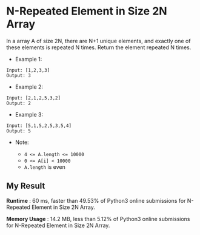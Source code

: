 # N-Repeated Element in Size 2N Array

In a array A of size 2N, there are N+1 unique elements, and exactly one of these elements is repeated N times.
Return the element repeated N times.


- Example 1:

```
Input: [1,2,3,3]
Output: 3
```

- Example 2:

```
Input: [2,1,2,5,3,2]
Output: 2
```

- Example 3:

```
Input: [5,1,5,2,5,3,5,4]
Output: 5
```

- Note:

  - `4 <= A.length <= 10000`
  - `0 <= A[i] < 10000`
  - `A.length` is even
  
## My Result

**Runtime** : 60 ms, faster than 49.53% of Python3 online submissions for N-Repeated Element in Size 2N Array.

**Memory Usage** : 14.2 MB, less than 5.12% of Python3 online submissions for N-Repeated Element in Size 2N Array.
